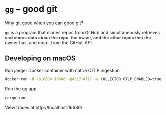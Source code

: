 # `gg` – good git

Why git good when you can good git?

`gg` is a program that clones repos from GitHub and simultaneously retrieves and stores data about the repo,
the owner, and the other repos that the owner has, and more, from the GitHub API.

## Developing on macOS

Run jaeger Docker container with native OTLP ingestion

```zsh
docker run -d -p16686:16686 -p4317:4317 -e COLLECTOR_OTLP_ENABLED=true jaegertracing/all-in-one:latest
```

Run the gg app

```zsh
cargo run
```

View traces at http://localhost:16686/

